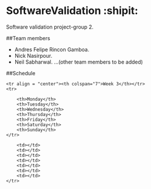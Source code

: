 # SoftwareValidation :shipit:
Software validation project-group 2.

##Team members
- Andres Felipe Rincon Gamboa.
- Nick Nasirpour.
- Neil Sabharwal. 
...(other team members to be added)


##Schedule
<table width="90%" align="center" >
    
    <tr align = "center"><th colspan="7">Week 3</th></tr>
    <tr>
        
        <th>Monday</th>
        <th>Tuesday</th>
        <th>Wednesday</th>
        <th>Thursday</th>
        <th>Friday</th>
        <th>Saturday</th>
        <th>Sunday</th>
    </tr>
</div>  
<div id="h_nav">
    <tr>
        
        <td></td>
        <td></td>
        <td></td>
        <td></td>
        <td></td>
        <td></td>
        <td></td>
    </tr>
</div> 

</table>
